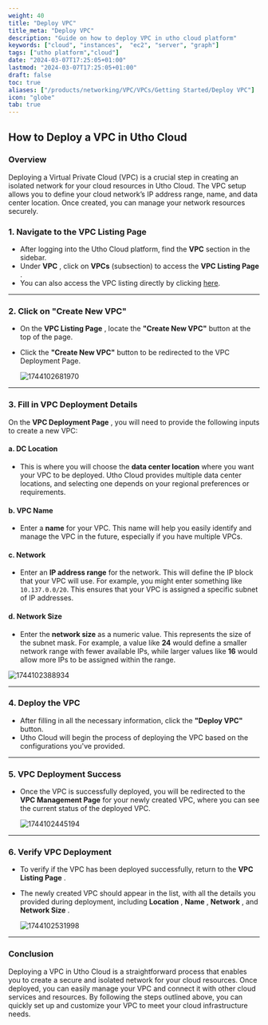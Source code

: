 ```yaml
---
weight: 40
title: "Deploy VPC"
title_meta: "Deploy VPC"
description: "Guide on how to deploy VPC in utho cloud platform"
keywords: ["cloud", "instances",  "ec2", "server", "graph"]
tags: ["utho platform","cloud"]
date: "2024-03-07T17:25:05+01:00"
lastmod: "2024-03-07T17:25:05+01:00"
draft: false
toc: true
aliases: ["/products/networking/VPC/VPCs/Getting Started/Deploy VPC"]
icon: "globe"
tab: true
---
```






## **How to Deploy a VPC in Utho Cloud**

### **Overview**

Deploying a Virtual Private Cloud (VPC) is a crucial step in creating an isolated network for your cloud resources in Utho Cloud. The VPC setup allows you to define your cloud network’s IP address range, name, and data center location. Once created, you can manage your network resources securely.

### **1. Navigate to the VPC Listing Page**

* After logging into the Utho Cloud platform, find the **VPC** section in the sidebar.
* Under  **VPC** , click on **VPCs** (subsection) to access the  **VPC Listing Page** .
* You can also access the VPC listing directly by clicking [here](https://console.utho.com/vpc "VPC Listing Page").

---

### **2. Click on "Create New VPC"**

* On the  **VPC Listing Page** , locate the **"Create New VPC"** button at the top of the page.
* Click the **"Create New VPC"** button to be redirected to the VPC Deployment Page.

  ![1744102681970](image/index/1744102681970.png)

---

### **3. Fill in VPC Deployment Details**

On the  **VPC Deployment Page** , you will need to provide the following inputs to create a new VPC:

#### **a. DC Location**

* This is where you will choose the **data center location** where you want your VPC to be deployed. Utho Cloud provides multiple data center locations, and selecting one depends on your regional preferences or requirements.

#### **b. VPC Name**

* Enter a **name** for your VPC. This name will help you easily identify and manage the VPC in the future, especially if you have multiple VPCs.

#### **c. Network**

* Enter an **IP address range** for the network. This will define the IP block that your VPC will use. For example, you might enter something like `10.137.0.0/20`. This ensures that your VPC is assigned a specific subnet of IP addresses.

#### **d. Network Size**

* Enter the **network size** as a numeric value. This represents the size of the subnet mask. For example, a value like **24** would define a smaller network range with fewer available IPs, while larger values like **16** would allow more IPs to be assigned within the range.

![1744102388934](image/index/1744102388934.png)

---

### **4. Deploy the VPC**

* After filling in all the necessary information, click the **"Deploy VPC"** button.
* Utho Cloud will begin the process of deploying the VPC based on the configurations you've provided.

---

### **5. VPC Deployment Success**

* Once the VPC is successfully deployed, you will be redirected to the **VPC Management Page** for your newly created VPC, where you can see the current status of the deployed VPC.

  ![1744102445194](image/index/1744102445194.png)

---

### **6. Verify VPC Deployment**

* To verify if the VPC has been deployed successfully, return to the  **VPC Listing Page** .
* The newly created VPC should appear in the list, with all the details you provided during deployment, including  **Location** ,  **Name** ,  **Network** , and  **Network Size** .

  ![1744102531998](image/index/1744102531998.png)

---

### **Conclusion**

Deploying a VPC in Utho Cloud is a straightforward process that enables you to create a secure and isolated network for your cloud resources. Once deployed, you can easily manage your VPC and connect it with other cloud services and resources. By following the steps outlined above, you can quickly set up and customize your VPC to meet your cloud infrastructure needs.
